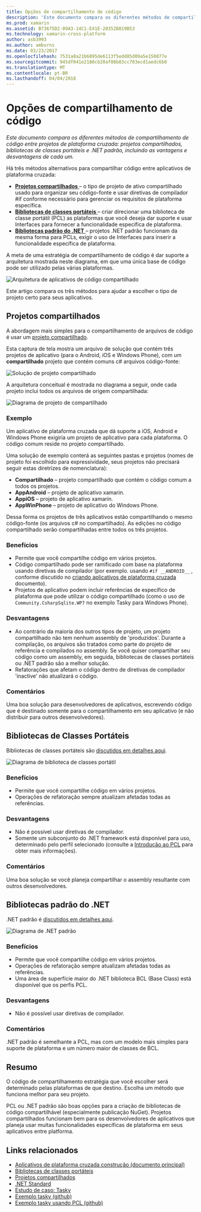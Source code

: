 ```yaml
---
title: Opções de compartilhamento de código
description: 'Este documento compara os diferentes métodos de compartilhamento de código entre projetos de plataforma cruzada: projetos compartilhados, bibliotecas de classes portáteis e .NET padrão, incluindo as vantagens e desvantagens de cada um.'
ms.prod: xamarin
ms.assetid: B73675D2-09A3-14C1-E41E-20352B819B53
ms.technology: xamarin-cross-platform
author: asb3993
ms.author: amburns
ms.date: 03/23/2017
ms.openlocfilehash: 7531a8a21b6895de6113f5edd85d09a5e150877e
ms.sourcegitcommit: 945df041e2180cb20af08b83cc703ecd1aedc6b0
ms.translationtype: MT
ms.contentlocale: pt-BR
ms.lasthandoff: 04/04/2018
---
```

# <a name="sharing-code-options"></a>Opções de compartilhamento de código

_Este documento compara os diferentes métodos de compartilhamento de código entre projetos de plataforma cruzada: projetos compartilhados, bibliotecas de classes portáteis e .NET padrão, incluindo as vantagens e desvantagens de cada um._

Há três métodos alternativos para compartilhar código entre aplicativos de plataforma cruzada:

-   [**Projetos compartilhados** ](#Shared_Projects) – o tipo de projeto de ativo compartilhado usado para organizar seu código-fonte e usar diretivas de compilador #if conforme necessário para gerenciar os requisitos de plataforma específica.
-   [**Bibliotecas de classes portáteis** ](#Portable_Class_Libraries) – criar direcionar uma biblioteca de classe portátil (PCL) as plataformas que você deseja dar suporte e usar Interfaces para fornecer a funcionalidade específica de plataforma.
-   [**Bibliotecas padrão do .NET** ](#Net_Standard) – projetos .NET padrão funcionam da mesma forma para PCLs, exigir o uso de Interfaces para inserir a funcionalidade específica de plataforma.

A meta de uma estratégia de compartilhamento de código é dar suporte a arquitetura mostrada neste diagrama, em que uma única base de código pode ser utilizado pelas várias plataformas.

 ![](code-sharing-images/conceptualarchitecture.png "Arquitetura de aplicativos de código compartilhado")

Este artigo compara os três métodos para ajudar a escolher o tipo de projeto certo para seus aplicativos.

<a name="Shared_Projects" />

## <a name="shared-projects"></a>Projetos compartilhados

A abordagem mais simples para o compartilhamento de arquivos de código é usar um [projeto compartilhado](~/cross-platform/app-fundamentals/shared-projects.md).

Esta captura de tela mostra um arquivo de solução que contém três projetos de aplicativo (para o Android, iOS e Windows Phone), com um **compartilhado** projeto que contém comuns c# arquivos código-fonte:

 ![](code-sharing-images/sharedsolution.png "Solução de projeto compartilhado")

A arquitetura conceitual é mostrada no diagrama a seguir, onde cada projeto inclui todos os arquivos de origem compartilhada:

 ![](code-sharing-images/sharedassetproject.png "Diagrama de projeto de compartilhado")


### <a name="example"></a>Exemplo

Um aplicativo de plataforma cruzada que dá suporte a iOS, Android e Windows Phone exigiria um projeto de aplicativo para cada plataforma. O código comum reside no projeto compartilhado.

Uma solução de exemplo conterá as seguintes pastas e projetos (nomes de projeto foi escolhido para expressividade, seus projetos não precisará seguir estas diretrizes de nomenclatura):

-   **Compartilhado** – projeto compartilhado que contém o código comum a todos os projetos.
-   **AppAndroid** – projeto de aplicativo xamarin.
-   **AppiOS** – projeto de aplicativo xamarin.
-   **AppWinPhone** – projeto de aplicativo do Windows Phone.


Dessa forma os projetos de três aplicativos estão compartilhando o mesmo código-fonte (os arquivos c# no compartilhado). As edições no código compartilhado serão compartilhadas entre todos os três projetos.


### <a name="benefits"></a>Benefícios

-  Permite que você compartilhe código em vários projetos.
-  Código compartilhado pode ser ramificado com base na plataforma usando diretivas de compilador (por exemplo. usando `#if __ANDROID__` , conforme discutido no [criando aplicativos de plataforma cruzada](~/cross-platform/app-fundamentals/building-cross-platform-applications/index.md) documento).
-  Projetos de aplicativo podem incluir referências de específico de plataforma que pode utilizar o código compartilhado (como o uso de `Community.CsharpSqlite.WP7` no exemplo Tasky para Windows Phone).



### <a name="disadvantages"></a>Desvantagens

-  Ao contrário da maioria dos outros tipos de projeto, um projeto compartilhado não tem nenhum assembly de 'produzidos'. Durante a compilação, os arquivos são tratados como parte do projeto de referência e compilados no assembly. Se você quiser compartilhar seu código como um assembly, em seguida, bibliotecas de classes portáteis ou .NET padrão são a melhor solução.
-  Refatorações que afetam o código dentro de diretivas de compilador 'inactive' não atualizará o código.


 <a name="Shared_Remarks" />

### <a name="remarks"></a>Comentários

Uma boa solução para desenvolvedores de aplicativos, escrevendo código que é destinado somente para o compartilhamento em seu aplicativo (e não distribuir para outros desenvolvedores).

 <a name="Portable_Class_Libraries" />


## <a name="portable-class-libraries"></a>Bibliotecas de Classes Portáteis


Bibliotecas de classes portáteis são [discutidos em detalhes aqui](~/cross-platform/app-fundamentals/pcl.md).

 ![](code-sharing-images/portableclasslibrary.png "Diagrama de biblioteca de classes portátil")


### <a name="benefits"></a>Benefícios

-  Permite que você compartilhe código em vários projetos.
-  Operações de refatoração sempre atualizam afetadas todas as referências.


### <a name="disadvantages"></a>Desvantagens

-  Não é possível usar diretivas de compilador.
-  Somente um subconjunto do .NET framework está disponível para uso, determinado pelo perfil selecionado (consulte a [Introdução ao PCL](~/cross-platform/app-fundamentals/pcl.md) para obter mais informações).


### <a name="remarks"></a>Comentários

Uma boa solução se você planeja compartilhar o assembly resultante com outros desenvolvedores.



<a name="Net_Standard" />

## <a name="net-standard-libraries"></a>Bibliotecas padrão do .NET

.NET padrão é [discutidos em detalhes aqui](~/cross-platform/app-fundamentals/net-standard.md).

![](code-sharing-images/netstandard.png "Diagrama de .NET padrão")

### <a name="benefits"></a>Benefícios

-  Permite que você compartilhe código em vários projetos.
-  Operações de refatoração sempre atualizam afetadas todas as referências.
-  Uma área de superfície maior do .NET biblioteca BCL (Base Class) está disponível que os perfis PCL.

### <a name="disadvantages"></a>Desvantagens

 -  Não é possível usar diretivas de compilador.

### <a name="remarks"></a>Comentários

.NET padrão é semelhante a PCL, mas com um modelo mais simples para suporte de plataforma e um número maior de classes de BCL.



## <a name="summary"></a>Resumo

O código de compartilhamento estratégia que você escolher será determinado pelas plataformas de que destino. Escolha um método que funciona melhor para seu projeto.

PCL ou .NET padrão são boas opções para a criação de bibliotecas de código compartilhável (especialmente publicação NuGet). Projetos compartilhados funcionam bem para os desenvolvedores de aplicativos que planeja usar muitas funcionalidades específicas de plataforma em seus aplicativos entre platforma.


## <a name="related-links"></a>Links relacionados

- [Aplicativos de plataforma cruzada construção (documento principal)](~/cross-platform/app-fundamentals/building-cross-platform-applications/index.md)
- [Bibliotecas de classes portáteis](~/cross-platform/app-fundamentals/pcl.md)
- [Projetos compartilhados](~/cross-platform/app-fundamentals/shared-projects.md)
- [.NET Standard](~/cross-platform/app-fundamentals/net-standard.md)
- [Estudo de caso: Tasky](~/cross-platform/app-fundamentals/building-cross-platform-applications/case-study-tasky.md)
- [Exemplo tasky (github)](https://github.com/xamarin/mobile-samples/tree/master/Tasky)
- [Exemplo tasky usando PCL (github)](https://github.com/xamarin/mobile-samples/tree/master/TaskyPortable)
